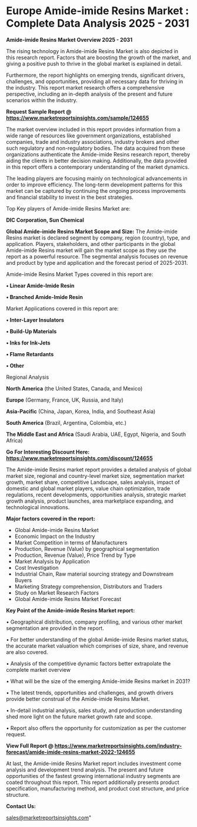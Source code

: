 # Europe Amide-imide Resins Market : Complete Data Analysis 2025 - 2031

<Strong> Amide-imide Resins Market Overview 2025 - 2031</strong>

The rising technology in Amide-imide Resins Market is also depicted in this research report. Factors that are boosting the growth of the market, and giving a positive push to thrive in the global market is explained in detail.

Furthermore, the report highlights on emerging trends, significant drivers, challenges, and opportunities, providing all necessary data for thriving in the industry. This report market research offers a comprehensive perspective, including an in-depth analysis of the present and future scenarios within the industry.

<strong>Request Sample Report @ <a href=https://www.marketreportsinsights.com/sample/124655>https://www.marketreportsinsights.com/sample/124655</a></strong>

The market overview included in this report provides information from a wide range of resources like government organizations, established companies, trade and industry associations, industry brokers and other such regulatory and non-regulatory bodies. The data acquired from these organizations authenticate the Amide-imide Resins research report, thereby aiding the clients in better decision making. Additionally, the data provided in this report offers a contemporary understanding of the market dynamics.

The leading players are focusing mainly on technological advancements in order to improve efficiency. The long-term development patterns for this market can be captured by continuing the ongoing process improvements and financial stability to invest in the best strategies.

Top Key players of Amide-imide Resins Market are:

<strong>DIC Corporation, Sun Chemical</strong>

<strong><b>Global Amide-imide Resins Market Scope and Size:</b></strong>
The Amide-imide Resins market is declared segment by company, region (country), type, and application. Players, stakeholders, and other participants in the global Amide-imide Resins market will gain the market scope as they use the report as a powerful resource. The segmental analysis focuses on revenue and product by type and application and the forecast period of 2025-2031.

Amide-imide Resins Market Types covered in this report are:

<strong>• Linear Amide-Imide Resin

• Branched Amide-Imide Resin</strong>

Market Applications covered in this report are:

<strong>• Inter-Layer Insulators

• Build-Up Materials

• Inks for Ink-Jets

• Flame Retardants

• Other</strong> 

Regional Analysis

<strong>North America</strong> (the United States, Canada, and Mexico)

<strong>Europe</strong> (Germany, France, UK, Russia, and Italy)

<strong>Asia-Pacific</strong> (China, Japan, Korea, India, and Southeast Asia)

<strong>South America</strong> (Brazil, Argentina, Colombia, etc.)

<strong>The Middle East and Africa</strong> (Saudi Arabia, UAE, Egypt, Nigeria, and South Africa)

<strong>Go For Interesting Discount Here: <a href=https://www.marketreportsinsights.com/discount/124655>https://www.marketreportsinsights.com/discount/124655</a></strong>

The Amide-imide Resins market report provides a detailed analysis of global market size, regional and country-level market size, segmentation market growth, market share, competitive Landscape, sales analysis, impact of domestic and global market players, value chain optimization, trade regulations, recent developments, opportunities analysis, strategic market growth analysis, product launches, area marketplace expanding, and technological innovations.

<strong><b>Major factors covered in the report:</b></strong>
<ul>
  <li>Global Amide-imide Resins Market </li>
  <li>Economic Impact on the Industry</li>
  <li>Market Competition in terms of Manufacturers</li>
  <li>Production, Revenue (Value) by geographical segmentation</li>
  <li>Production, Revenue (Value), Price Trend by Type</li>
  <li>Market Analysis by Application</li>
  <li>Cost Investigation</li>
  <li>Industrial Chain, Raw material sourcing strategy and Downstream Buyers</li>
  <li>Marketing Strategy comprehension, Distributors and Traders</li>
  <li>Study on Market Research Factors</li>
  <li>Global Amide-imide Resins Market Forecast</li>
</ul>

<strong><b>Key Point of the Amide-imide Resins Market report:</b></strong>

• Geographical distribution, company profiling, and various other market segmentation are provided in the report.

• For better understanding of the global Amide-imide Resins market status, the accurate market valuation which comprises of size, share, and revenue are also covered.

• Analysis of the competitive dynamic factors better extrapolate the complete market overview

• What will be the size of the emerging Amide-imide Resins market in 2031?

• The latest trends, opportunities and challenges, and growth drivers provide better construal of the Amide-imide Resins Market.

• In-detail industrial analysis, sales study, and production understanding shed more light on the future market growth rate and scope.

• Report also offers the opportunity for customization as per the customer request.

<strong><b>View Full Report @ <a href=https://www.marketreportsinsights.com/industry-forecast/amide-imide-resins-market-2022-124655>https://www.marketreportsinsights.com/industry-forecast/amide-imide-resins-market-2022-124655</a></b></strong>


At last, the Amide-imide Resins Market report includes investment come analysis and development trend analysis. The present and future opportunities of the fastest growing international industry segments are coated throughout this report. This report additionally presents product specification, manufacturing method, and product cost structure, and price structure.

<strong>Contact Us:</strong>

sales@marketreportsinsights.com"
